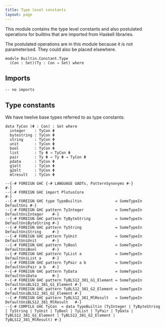 ```yaml
---
title: Type level constants
layout: page
---
```


This module contains the type level constants and also postulated
operations for builtins that are imported from Haskell libraries.

The postulated operations are in this module because it is not
parameterised. They could also be placed elsewhere.

```
module Builtin.Constant.Type
  (Con : Set)(Ty : Con → Set) where
```

## Imports

```
-- no imports
```

## Type constants

We have twelve base types referred to as type constants:

```
data TyCon (Φ : Con) : Set where
  integer    : TyCon Φ
  bytestring : TyCon Φ
  string     : TyCon Φ
  unit       : TyCon Φ
  bool       : TyCon Φ
  list       : Ty Φ → TyCon Φ
  pair       : Ty Φ → Ty Φ → TyCon Φ
  pdata      : TyCon Φ
  g1elt      : TyCon Φ
  g2elt      : TyCon Φ
  mlresult   : TyCon Φ

--{-# FOREIGN GHC {-# LANGUAGE GADTs, PatternSynonyms #-}                #-}
--{-# FOREIGN GHC import PlutusCore                                      #-}
--{-# FOREIGN GHC type TypeBuiltin               = SomeTypeIn DefaultUni #-}
--{-# FOREIGN GHC pattern TyInteger              = SomeTypeIn DefaultUniInteger    #-}
--{-# FOREIGN GHC pattern TyByteString           = SomeTypeIn DefaultUniByteString #-}
--{-# FOREIGN GHC pattern TyString               = SomeTypeIn DefaultUniString     #-}
--{-# FOREIGN GHC pattern TyUnit                 = SomeTypeIn DefaultUniUnit       #-}
--{-# FOREIGN GHC pattern TyBool                 = SomeTypeIn DefaultUniBool       #-}
--{-# FOREIGN GHC pattern TyList a               = SomeTypeIn DefaultUniList a     #-}
--{-# FOREIGN GHC pattern TyPair a b             = SomeTypeIn DefaultUniPair a b   #-}
--{-# FOREIGN GHC pattern TyData                 = SomeTypeIn DefaultUniData       #-}
--{-# FOREIGN GHC pattern TyBLS12_381_G1_Element = SomeTypeIn DefaultUniBLS12_381_G1_Element #-}
--{-# FOREIGN GHC pattern TyBLS12_381_G2_Element = SomeTypeIn DefaultUniBLS12_381_G2_Element #-}
--{-# FOREIGN GHC pattern TyBLS12_381_MlResult   = SomeTypeIn DefaultUniBLS12_381_MlResult   #-}
--{-# COMPILE GHC TyCon  = data TypeBuiltin (TyInteger | TyByteString | TyString | TyUnit | TyBool | TyList | TyPair | TyData | TyBLS12_381_G1_Element | TyBLS12_381_G2_Element | TyBLS12_381_MlResult) #-}
```
